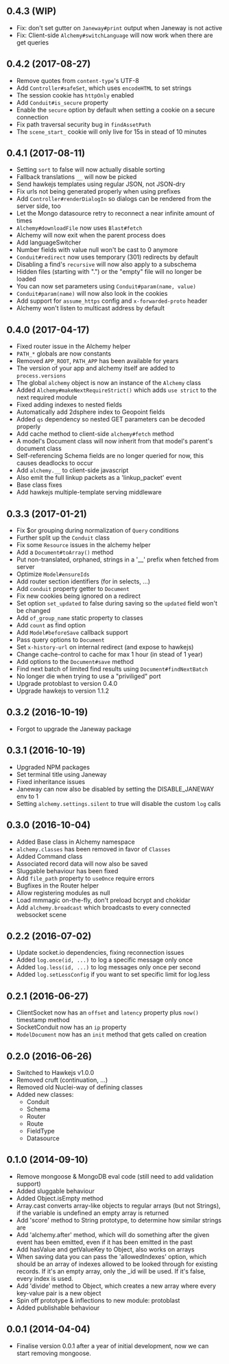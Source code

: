 ## 0.4.3 (WIP)

* Fix: don't set gutter on `Janeway#print` output when Janeway is not active
* Fix: Client-side `Alchemy#switchLanguage` will now work when there are get queries

## 0.4.2 (2017-08-27)

* Remove quotes from `content-type`'s UTF-8
* Add `Controller#safeSet`, which uses `encodeHTML` to set strings
* The session cookie has `httpOnly` enabled
* Add `Conduit#is_secure` property
* Enable the `secure` option by default when setting a cookie on a secure connection
* Fix path traversal security bug in `findAssetPath`
* The `scene_start_` cookie will only live for 15s in stead of 10 minutes

## 0.4.1 (2017-08-11)

* Setting `sort` to false will now actually disable sorting
* Fallback translations `__` will now be picked
* Send hawkejs templates using regular JSON, not JSON-dry
* Fix urls not being generated properly when using prefixes
* Add `Controller#renderDialogIn` so dialogs can be rendered from the server side, too
* Let the Mongo datasource retry to reconnect a near infinite amount of times
* `Alchemy#downloadFile` now uses `Blast#fetch`
* Alchemy will now exit when the parent process does
* Add languageSwitcher
* Number fields with value null won't be cast to 0 anymore
* `Conduit#redirect` now uses temporary (301) redirects by default
* Disabling a find's `recursive` will now also apply to a subschema
* Hidden files (starting with ".") or the "empty" file will no longer be loaded
* You can now set parameters using `Conduit#param(name, value)`
* `Conduit#param(name)` will now also look in the cookies
* Add support for `assume_https` config and `x-forwarded-proto` header
* Alchemy won't listen to multicast address by default

## 0.4.0 (2017-04-17)

* Fixed router issue in the Alchemy helper
* `PATH_*` globals are now constants
* Removed `APP_ROOT`, `PATH_APP` has been available for years
* The version of your app and alchemy itself are added to `process.versions`
* The global `alchemy` object is now an instance of the `Alchemy` class
* Added `Alchemy#makeNextRequireStrict()` which adds `use strict` to the next required module
* Fixed adding indexes to nested fields
* Automatically add 2dsphere index to Geopoint fields
* Added `qs` dependency so nested GET parameters can be decoded properly
* Add cache method to client-side `alchemy#fetch` method
* A model's Document class will now inherit from that model's parent's document class
* Self-referencing Schema fields are no longer queried for now, this causes deadlocks to occur
* Add `alchemy.__` to client-side javascript
* Also emit the full linkup packets as a 'linkup_packet' event
* Base class fixes
* Add hawkejs multiple-template serving middleware

## 0.3.3 (2017-01-21)

* Fix $or grouping during normalization of `Query` conditions
* Further split up the `Conduit` class
* Fix some `Resource` issues in the alchemy helper
* Add a `Document#toArray()` method
* Put non-translated, orphaned, strings in a '__' prefix when fetched from server
* Optimize `Model#ensureIds`
* Add router section identifiers (for in selects, ...)
* Add `conduit` property getter to `Document`
* Fix new cookies being ignored on a redirect
* Set option `set_updated` to false during saving so the `updated` field won't be changed
* Add `of_group_name` static property to classes
* Add `count` as find option
* Add `Model#beforeSave` callback support
* Pass query options to `Document`
* Set `x-history-url` on internal redirect (and expose to hawkejs)
* Change cache-control to cache for max 1 hour (in stead of 1 year)
* Add options to the `Document#save` method
* Find next batch of limited find results using `Document#findNextBatch`
* No longer die when trying to use a "priviliged" port
* Upgrade protoblast to version 0.4.0
* Upgrade hawkejs to version 1.1.2

## 0.3.2 (2016-10-19)

* Forgot to upgrade the Janeway package

## 0.3.1 (2016-10-19)

* Upgraded NPM packages
* Set terminal title using Janeway
* Fixed inheritance issues
* Janeway can now also be disabled by setting the DISABLE_JANEWAY env to 1
* Setting `alchemy.settings.silent` to true will disable the custom `log` calls

## 0.3.0 (2016-10-04)

* Added Base class in Alchemy namespace
* `alchemy.classes` has been removed in favor of `Classes`
* Added Command class
* Associated record data will now also be saved
* Sluggable behaviour has been fixed
* Add `file_path` property to `useOnce` require errors
* Bugfixes in the Router helper
* Allow registering modules as null
* Load mmmagic on-the-fly, don't preload bcrypt and chokidar
* Add `alchemy.broadcast` which broadcasts to every connected websocket scene

## 0.2.2 (2016-07-02)

* Update socket.io dependencies, fixing reconnection issues
* Added `log.once(id, ...)` to log a specific message only once
* Added `log.less(id, ...)` to log messages only once per second
* Added `log.setLessConfig` if you want to set specific limit for log.less

## 0.2.1 (2016-06-27)

* ClientSocket now has an `offset` and `latency` property plus `now()` timestamp method
* SocketConduit now has an `ip` property
* `ModelDocument` now has an `init` method that gets called on creation

## 0.2.0 (2016-06-26)

* Switched to Hawkejs v1.0.0
* Removed cruft (continuation, ...)
* Removed old Nuclei-way of defining classes
* Added new classes:
  - Conduit
  - Schema
  - Router
  - Route
  - FieldType
  - Datasource

## 0.1.0 (2014-09-10)

* Remove mongoose & MongoDB eval code (still need to add validation support)
* Added sluggable behaviour
* Added Object.isEmpty method
* Array.cast converts array-like objects to regular arrays (but not Strings),
  if the variable is undefined an empty array is returned
* Add 'score' method to String prototype, to determine how similar strings are
* Add 'alchemy.after' method, which will do something after the given event has
  been emitted, even if it has been emitted in the past
* Add hasValue and getValueKey to Object, also works on arrays
* When saving data you can pass the 'allowedIndexes' option, which should be an
  array of indexes allowed to be looked through for existing records.
  If it's an empty array, only the _id will be used. If it's false, every index
  is used.
* Add 'divide' method to Object, which creates a new array where every key-value
  pair is a new object
* Spin off prototype & inflections to new module: protoblast
* Added publishable behaviour

## 0.0.1 (2014-04-04)

* Finalise version 0.0.1 after a year of initial development,
  now we can start removing mongoose.